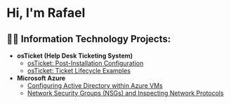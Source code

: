<h1>Hi, I'm Rafael
<h2>👨‍💻 Information Technology Projects:</h2>

- <b>osTicket (Help Desk Ticketing System)</b>
  - [osTicket: Post-Installation Configuration](https://github.com/ElFailoJimenez/post-install-config)
  - [osTicket: Ticket Lifecycle Examples](https://github.com/ElFailoJimenez/ticket-lifecycle)
- <b>Microsoft Azure</b>
  - [Configuring Active Directory within Azure VMs](https://github.com/ElFailoJimenez/configure-ad)
  - [Network Security Groups (NSGs) and Inspecting Network Protocols](https://github.com/ElFailoJimenez/azure-network-protocols)
